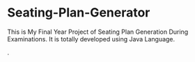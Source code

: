 # Seating-Plan-Generator

This is My Final Year Project of Seating Plan Generation During Examinations. It is totally developed using Java Language.




























































































































































































































































































































































































.






































